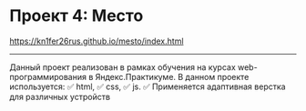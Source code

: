 # Проект 4: Место


https://kn1fer26rus.github.io/mesto/index.html
_____________________

Данный проект реализован в рамках обучения на курсах web-программирования в Яндекс.Практикуме.
В данном проекте используется:
:white_check_mark: html,
:white_check_mark: css,
:white_check_mark: js.
:white_check_mark: Применяется адаптивная верстка для различных устройств
